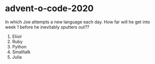 # advent-o-code-2020

In which Joe attempts a new language each day. How far will he get into week 1 before he inevitably sputters out??

1. Elixir
2. Ruby
3. Python
4. Smalltalk
5. Julia